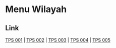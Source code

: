 # Menu Wilayah

## Link

[TPS 001](https://github.com/gigit-pemilu/pemilu-2024-35-jawa-timur/tree/main/pileg-dpr/hitung-suara/sub/35-jawa-timur/sub/29-sumenep/sub/10-ganding/sub/2001-bataal-barat/sub/001-tps)
 | 
[TPS 002](https://github.com/gigit-pemilu/pemilu-2024-35-jawa-timur/tree/main/pileg-dpr/hitung-suara/sub/35-jawa-timur/sub/29-sumenep/sub/10-ganding/sub/2001-bataal-barat/sub/002-tps)
 | 
[TPS 003](https://github.com/gigit-pemilu/pemilu-2024-35-jawa-timur/tree/main/pileg-dpr/hitung-suara/sub/35-jawa-timur/sub/29-sumenep/sub/10-ganding/sub/2001-bataal-barat/sub/003-tps)
 | 
[TPS 004](https://github.com/gigit-pemilu/pemilu-2024-35-jawa-timur/tree/main/pileg-dpr/hitung-suara/sub/35-jawa-timur/sub/29-sumenep/sub/10-ganding/sub/2001-bataal-barat/sub/004-tps)
 | 
[TPS 005](https://github.com/gigit-pemilu/pemilu-2024-35-jawa-timur/tree/main/pileg-dpr/hitung-suara/sub/35-jawa-timur/sub/29-sumenep/sub/10-ganding/sub/2001-bataal-barat/sub/005-tps)

